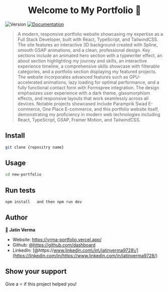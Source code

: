 <h1 align="center">Welcome to My Portfolio  👋</h1>
<p>
  <img alt="Version" src="https://img.shields.io/badge/version-1.2.2-blue.svg?cacheSeconds=2592000" />
  <a href="https://drive.google.com/file/d/1sel8hMmDJzxJZTeG8nbDoc8Es1SacDLE/view?usp=sharing" target="_blank">
    <img alt="Documentation" src="https://img.shields.io/badge/documentation-yes-brightgreen.svg" />
  </a>
</p>

> A modern, responsive portfolio website showcasing my expertise as a Full Stack Developer, built with React, TypeScript, and TailwindCSS. The site features an interactive 3D background created with Spline, smooth GSAP animations, and a clean, professional design. Key sections include an animated hero section with a typewriter effect, an about section highlighting my journey and skills, an interactive experience timeline, a comprehensive skills showcase with filterable categories, and a portfolio section displaying my featured projects. The website incorporates advanced features such as GPU-accelerated animations, lazy loading for optimal performance, and a fully functional contact form with Formspree integration. The design emphasizes user experience with a dark theme, glassmorphism effects, and responsive layouts that work seamlessly across all devices. Notable projects showcased include Paramprik Swad E-commerce, One Place E-commerce, and this portfolio website itself, demonstrating my proficiency in modern web technologies including React, TypeScript, GSAP, Framer Motion, and TailwindCSS.

## Install

```sh
git clone {repositry name}
```

## Usage

```sh
cd new-portfolio
```

## Run tests

```sh
npm install   and then npm run dev
```

## Author

👤 **Jatin Verma**

- Website: https://vrma-portfolio.vercel.app/
- Github: [@https:\/\/github.com\/dashboard](https://github.com/https://github.com/dashboard)
- LinkedIn: [@https:\/\/www.linkedin.com\/in\/jatinverma9728\/](https://linkedin.com/in/https://www.linkedin.com/in/jatinverma9728/)

## Show your support

Give a ⭐️ if this project helped you!
